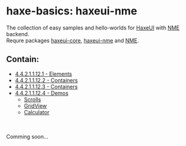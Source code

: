 haxe-basics: haxeui-nme
=========================

The collection of easy samples and hello-worlds for [HaxeUI](https://github.com/haxeui/haxeui-core) with [NME](https://github.com/haxenme/nme) backend.<br/>
Requre packages [haxeui-core](https://github.com/haxeui/haxeui-core), [haxeui-nme](https://github.com/haxeui/haxeui-nme) and [NME](https://github.com/haxenme/nme).

## Contain:

* [4.4.2.1.1.12.1 - Elements](./4.4.2.1.1.12.1_Elements)
* [4.4.2.1.1.12.2 - Containers](./4.4.2.1.1.12.2_Containers)
* [4.4.2.1.1.12.3 - Containers](./4.4.2.1.1.12.3_Dialogs)
* [4.4.2.1.1.12.4 - Demos](./4.4.2.1.1.12.4_Demos)
  * [Scrolls](./4.4.2.1.1.12.4_Demos/Scrolls)
  * [GridView](./4.4.2.1.1.12.4_Demos/GridView)
  * [Calculator](./4.4.2.1.1.12.4_Demos/Calculator)

<br/>
<br/>
Comming soon...

